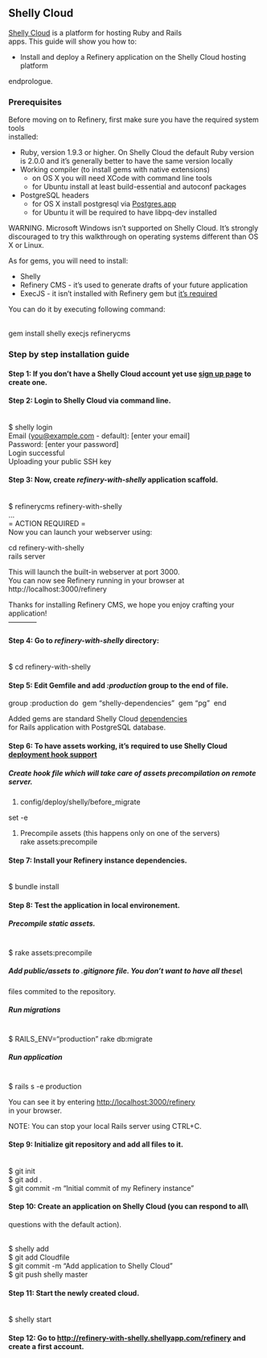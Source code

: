 Shelly Cloud
------------

[Shelly Cloud](https://shellycloud.com/) is a platform for hosting Ruby
and Rails\
apps. This guide will show you how to:

-   Install and deploy a Refinery application on the Shelly Cloud
    hosting platform

endprologue.

### Prerequisites

Before moving on to Refinery, first make sure you have the required
system tools\
installed:

-   Ruby, version 1.9.3 or higher. On Shelly Cloud the default Ruby
    version\
     is 2.0.0 and it’s generally better to have the same version locally
-   Working compiler (to install gems with native extensions)
    -   on OS X you will need XCode with command line tools
    -   for Ubuntu install at least build-essential and autoconf
        packages
-   PostgreSQL headers
    -   for OS X install postgresql via
        [Postgres.app](http://postgresapp.com/)
    -   for Ubuntu it will be required to have libpq-dev installed

WARNING. Microsoft Windows isn’t supported on Shelly Cloud. It’s
strongly discouraged to try this walkthrough on operating systems
different than OS X or Linux.

As for gems, you will need to install:

-   Shelly
-   Refinery CMS - it’s used to generate drafts of your future
    application
-   ExecJS - it isn’t installed with Refinery gem but [it’s
    required](https://github.com/refinery/refinerycms/issues/2352)

You can do it by executing following command:

<shell>\
gem install shelly execjs refinerycms\
</shell>

### Step by step installation guide

#### Step 1: If you don’t have a Shelly Cloud account yet use [sign up page](https://shellycloud.com/sign_up) to create one.

#### Step 2: Login to Shelly Cloud via command line.

<shell>\
\$ shelly login\
Email (you@example.com - default): \[enter your email\]\
Password: \[enter your password\]\
Login successful\
Uploading your public SSH key\
</shell>

#### Step 3: Now, create *refinery-with-shelly* application scaffold.

<shell>\
\$ refinerycms refinery-with-shelly\
…\
= ACTION REQUIRED =\
Now you can launch your webserver using:

cd refinery-with-shelly\
rails server

This will launch the built-in webserver at port 3000.\
You can now see Refinery running in your browser at
http://localhost:3000/refinery

Thanks for installing Refinery CMS, we hope you enjoy crafting your
application!\
————\
</shell>

#### Step 4: Go to *refinery-with-shelly* directory:

<shell>\
\$ cd refinery-with-shelly\
</shell>

#### Step 5: Edit Gemfile and add *:production* group to the end of file.

<ruby>\
group :production do\
 gem “shelly-dependencies”\
 gem “pg”\
end\
</ruby>

Added gems are standard Shelly Cloud
[dependencies](https://shellycloud.com/documentation/requirements#shelly-dependencies)\
for Rails application with PostgreSQL database.

#### Step 6: To have assets working, it’s required to use Shelly Cloud [deployment hook support](https://shellycloud.com/documentation/deployment_hooks)

##### Create hook file which will take care of assets precompilation on remote server.

<shell>

1.  config/deploy/shelly/before\_migrate

set -e

1.  Precompile assets (this happens only on one of the servers)\
    rake assets:precompile\
    </shell>

#### Step 7: Install your Refinery instance dependencies.

<shell>\
\$ bundle install\
</shell>

#### Step 8: Test the application in local environement.

##### Precompile static assets.

<shell>\
\$ rake assets:precompile\
</shell>

##### Add *public/assets* to *.gitignore* file. You don’t want to have all these\
files commited to the repository.

##### Run migrations

<shell>\
\$ RAILS\_ENV=“production” rake db:migrate\
</shell>

##### Run application

<shell>\
\$ rails s -e production\
</shell>

You can see it by entering <http://localhost:3000/refinery>\
in your browser.

NOTE: You can stop your local Rails server using CTRL+C.

#### Step 9: Initialize git repository and add all files to it.

<shell>\
\$ git init\
\$ git add .\
\$ git commit -m “Initial commit of my Refinery instance”\
</shell>

#### Step 10: Create an application on Shelly Cloud (you can respond to all\
questions with the default action).

<shell>\
\$ shelly add\
\$ git add Cloudfile\
\$ git commit -m “Add application to Shelly Cloud”\
\$ git push shelly master\
</shell>

#### Step 11: Start the newly created cloud.

<shell>\
\$ shelly start\
</shell>

#### Step 12: Go to <http://refinery-with-shelly.shellyapp.com/refinery> and create a first account.
